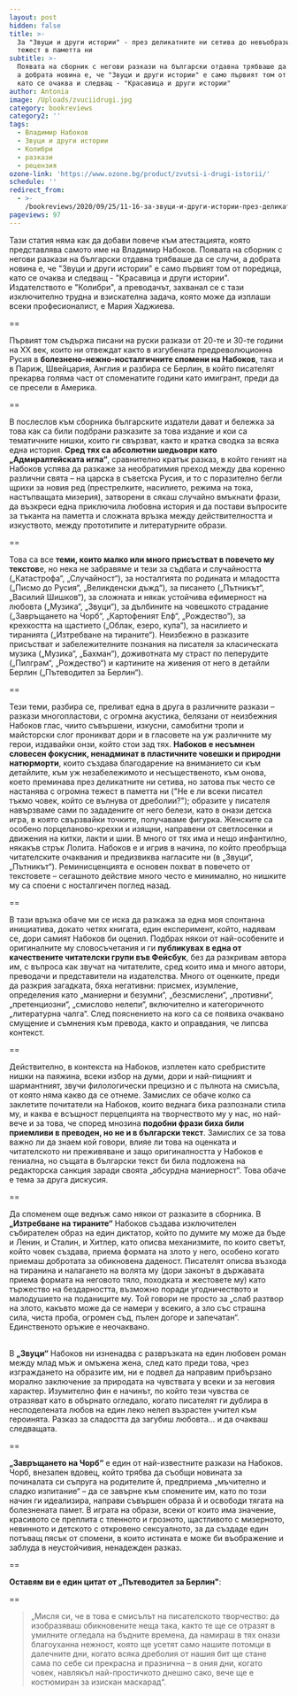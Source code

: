 ```yaml
---
layout: post
hidden: false
title: >-
  За "Звуци и други истории" - през деликатните ни сетива до невъобразимата
  тежест в паметта ни
subtitle: >-
  Появата на сборник с негови разкази на български отдавна трябваше да се случи,
  а добрата новина е, че "Звуци и други истории" е само първият том от поредица,
  като се очаква и следващ - "Красавица и други истории"
author: Antonia
image: /Uploads/zvuciidrugi.jpg
category: bookreviews
category2: ''
tags:
  - Владимир Набоков
  - Звуци и други истории
  - Колибри
  - разкази
  - рецензия
ozone-link: 'https://www.ozone.bg/product/zvutsi-i-drugi-istorii/'
schedule: ''
redirect_from:
  - >-
    /bookreviews/2020/09/25/11-16-за-звуци-и-други-истории-през-деликатните-ни-сетива-до-невъобразимата-тежест-в-паметта-ни
pageviews: 97
---
```

Тази статия няма как да добави повече към атестацията, която представлява самото име на Владимир Набоков. Появата на сборник с негови разкази на български отдавна трябваше да се случи, а добрата новина е, че "Звуци и други истории" е само първият том от поредица, като се очаква и следващ - "Красавица и други истории". Издателството е "Колибри", а преводачът, захванал се с тази изключително трудна и взискателна задача, която може да изплаши всеки професионалист, е Мария Хаджиева.

\==

Първият том съдържа писани на руски разкази от 20-те и 30-те години на ХХ век, които ни отвеждат както в изгубената предреволюционна Русия в **болезнено-нежно-носталгичните спомени на Набоков**, така и в Париж, Швейцария, Англия и разбира се Берлин, в който писателят прекарва голяма част от споменатите години като имигрант, преди да се пресели в Америка. 

\==

В послеслов към сборника българските издатели дават и бележка за това как са били подбрани разказите за това издание и кои са тематичните нишки, които ги свързват, както и кратка сводка за всяка една история. **Сред тях са абсолютни шедьоври като „Адмиралтейската игла“**, сравнително кратък разказ, в който геният на Набоков успява да разкаже за необратимия преход между два коренно различни свята – на царска в съветска Русия, и то с поразително бегли щрихи за новия ред (престрелките, насилието, режима на тока, настъпващата мизерия), затворени в сякаш случайно вмъкнати фрази, да възкреси една приключила любовна история и да постави въпросите за тъканта на паметта и сложната връзка между действителността и изкуството, между прототипите и литературните образи.

\==

Това са все **теми, които малко или много присъстват в повечето му текстов**е, но нека не забравяме и тези за съдбата и случайността („Катастрофа“, „Случайност“), за носталгията по родината и младостта („Писмо до Русия“, „Великденски дъжд“), за писането („Пътникът“, „Василий Шишков“), за сложната и някак устойчива ефимерност на любовта („Музика“, „Звуци“), за дълбините на човешкото страдание („Завръщането на Чорб“, „Картофеният Елф“, „Рождество“), за крехкостта на щастието („Облак, езеро, кула“), за насилието и тиранията („Изтребване на тираните“). Неизбежно в разказите присъстват и забележителните познания на писателя за класическата музика („Музика“, „Бахман“), доживотната му страст по пеперудите („Пилграм“, „Рождество“) и картините на живения от него в детайли Берлин („Пътеводител за Берлин“).

\==

Тези теми, разбира се, преливат една в друга в различните разкази – разкази многопластови, с огромна акустика, белязани от неизбежния Набоков глас, чиито съвършени, изкусни, самобитни тропи и майсторски слог проникват дори и в гласовете на уж различните му герои, издавайки онзи, който стои зад тях. **Набоков е несъмнен словесен фокусник, ненадминат в пластичните човешки и природни натюрморти**, които създава благодарение на вниманието си към детайлите, към уж незабележимото и несъщественото, към онова, което преминава през деликатните ни сетива, но затова пък често се настанява с огромна тежест в паметта ни ("Не е ли всеки писател тъкмо човек, който се вълнува от дреболии?"); образите у писателя навързваме сами по зададените от него белези, като в онази детска игра, в която свързвайки точките, получаваме фигурка. Женските са особено порцеланово-крехки и изящни, направени от светлосенки и движения на китки, лакти и шии. В много от тях има и нещо инфантилно, някакъв стрък Лолита. Набоков е и игрив в начина, по който преобръща читателските очаквания и предизвиква нагласите ни (в „Звуци“, „Пътникът“). Реминисценцията е основен похват в повечето от текстовете – сегашното действие много често е минимално, но нишките му са споени с носталгичен поглед назад.

\==

В тази връзка обаче ми се иска да разкажа за една моя спонтанна инициатива, докато четях книгата, един експеримент, който, надявам се, дори самият Набоков би оценил. Подбрах някои от най-особените и оригиналните му словосъчетания и ги **публикувах в една от качествените читателски групи във Фейсбук**, без да разкривам автора им, с въпроса как звучат на читателите, сред които има и много автори, преводачи и представители на издателства. Много от оценките, преди да разкрия загадката, бяха негативни: присмех, изумление, определения като „маниерни и безумни“, „безсмислени“, „противни“, „претенциозни“, „смислово нелепи“, включително и категоричното „литературна чалга“. След пояснението на кого са се появиха очаквано смущение и съмнения към превода, както и оправдания, че липсва контекст.

\==

Действително, в контекста на Набоков, изплетен като сребристите нишки на паяжина, всеки избор на думи, дори и най-пищният и шармантният, звучи филологически прецизно и с пълнота на смисъла, от която няма какво да се отнеме. Замислих се обаче колко са заклетите почитатели на Набоков, които веднага биха разпознали стила му, и каква е всъщност перцепцията на творчеството му у нас, но най-вече и за това, че според мнозина **подобни фрази биха били приемливи в преводен, но не и в български текст**. Замислих се за това важно ли да знаем кой говори, влияе ли това на оценката и читателското ни преживяване и защо оригиналността у Набоков е гениална, но същата в български текст би била подложена на редакторска санкция заради своята „абсурдна маниерност“. Това обаче е тема за друга дискусия.

\==

Да споменем още веднъж само някои от разказите в сборника. В **„Изтребване на тираните“** Набоков създава изключителен събирателен образ на един диктатор, който по думите му може да бъде и Ленин, и Сталин, и Хитлер, като описва механизмите, по които светът, който човек създава, приема формата на злото у него, особено когато приемаш добротата за обикновена даденост. Писателят описва възхода на тиранина и налагането на волята му (дори законът в държавата приема формата на неговото тяло, походката и жестовете му) като тържество на бездарността, възможно поради угодничеството и малодушието на поданиците му. Той говори не просто за „слаб разтвор на злото, какъвто може да се намери у всекиго, а зло със страшна сила, чиста проба, огромен съд, пълен догоре и запечатан“. Единственото оръжие е неочаквано.

\
В **„Звуци“** Набоков ни изненадва с развръзката на един любовен роман между млад мъж и омъжена жена, след като преди това, чрез изграждането на образите им, ни е подвел да направим прибързано морално заключение за природата на чувствата у всеки и за неговия характер. Изумително фин е начинът, по който тези чувства се отразяват като в обърнато огледало, когато писателят ги дублира в несподелената любов на един леко нелеп възрастен учител към героинята. Разказ за сладостта да загубиш любовта… и да очакваш следващата.

\==

**„Завръщането на Чорб“** е един от най-известните разкази на Набоков. Чорб, внезапен вдовец, който трябва да съобщи новината за починалата си съпруга на родителите й, предприема „мъчително и сладко изпитание“ – да се завърне към спомените им, като по този начин ги идеализира, направи съвършен образа й и освободи тягата на болезнената памет. В играта на образи, всеки от които има значение, красивото се преплита с тленното и грозното, щастливото с мизерното, невинното и детското с откровено сексуалното, за да създаде един потъващ пясък от спомени, в които истината е може би въображение и заблуда в неустойчивия, ненадежден разказ.

\==

**Оставям ви е един цитат от „Пътеводител за Берлин"**: 

\==

> „Мисля си, че в това е смисълът на писателското творчество: да изобразяваш обикновените неща така, както те ще се отразят в умилните огледала на бъдните времена, да намираш в тях онази благоуханна нежност, която ще усетят само нашите потомци в далечните дни, когато всяка дреболия от нашия бит ще стане сама по себе си прекрасна и празнична – в ония дни, когато човек, навлякъл най-простичкото днешно сако, вече ще е костюмиран за изискан маскарад“.